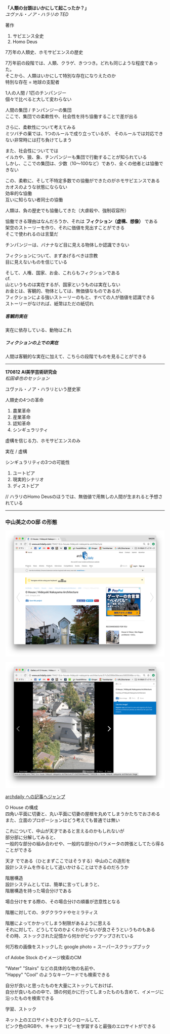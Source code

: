 **「人類の台頭はいかにして起こったか？」**  
*ユヴァル・ノア・ハラリの TED*  


著作  
1. サピエンス全史  
1. Homo Deus  

7万年の人類史、ホモサピエンスの歴史  

7万年前の段階では、人類、クラゲ、きつつき。どれも同じような程度であった。  
そこから、人類はいかにして特別な存在になりえたのか  
特別な存在 = 地球の支配者  

1人の人間 / 1匹のチンパンジー  
個々で比べると大して変わらない  

人間の集団 / チンパンジーの集団  
ここで、集団での柔軟性や、社会性を持ち協働することで差が出る  

さらに、柔軟性について考えてみる  
ミツバチの巣では、1つのルールで成り立っているが、
そのルールでは対応できない非常時には打ち負けてしまう  

また、社会性についてでは  
イルカや、狼、象、チンパンジーも集団で行動することが知られている  
しかし、ここでの集団は、少数（10〜100など）であり、全くの他者とは協働できない  

この、柔軟に、そして不特定多数での協働ができたのがホモサピエンスである  
カオスのような状態にならない  
効率的な協働  
互いに知らない者同士の協働  

人類は、負の歴史でも協働してきた（大虐殺や、強制収容所）  

協働できる理由はなんだろうか、それは **フィクション（虚構、想像）** である  
架空のストーリーを作り、それに価値を見出すことができる  
そこで使われるのは言葉だ  

チンパンジーは、バナナなど目に見える物体しか認識できない  

フィクションについて、まずあげるべきは宗教  
目に見えないものを信じている  

そして、人権、国家、お金、これらもフィクションである  
cf.  
山というものは実在するが、国家というものは実在しない  
お金とは、客観的、物体としては、無価値なものであるが、  
フィクションによる強いストーリーのもと、すべての人が価値を認識できる  
ストーリーがなければ、紙幣はただの紙切れ  

##### 客観的実在  
実在に依存している、動物はこれ  

##### フィクションの上での実在  
人間は客観的な実在に加えて、こちらの段階でものを見ることができる  


___


**170812 AI美学芸術研究会**  
*松田卓也のセッション*  

ユヴァル・ノア・ハラリという歴史家  

人類史の4つの革命  
1. 農業革命  
1. 産業革命  
1. 認知革命  
1. シンギュラリティ  

虚構を信じる力、ホモサピエンスのみ  

実在 / 虚構  

シンギュラリティの3つの可能性  
1. ユートピア  
1. 現実的シナリオ  
1. ディストピア  

// ハラリのHomo Deusのほうでは、無価値で用無しの人間が生まれると予想されている  


___

### 中山英之のO邸 の形態  

![photo](photo/O-House-01.png)  

![photo](photo/O-House-02.png)  

[archdaily への記事へジャンプ](http://www.archdaily.com/794213/o-house-hideyuki-nakayama-architecture)  

O House の構成  
    四角い平面に切妻と、丸い平面に切妻の屋根を丸めてしまうかたちでおさめる  
  また、立面のプロポーションはどう考えても普通では無い  

  これについて、中山が天才であると言えるのかもしれないが  
  部分部に分解してみると、  
  一般的な部分の組み合わせや、一般的な部分のパラメータの誇張としてたら得ることができる  

天才  でである（ひとまずここではそうする）中山のこの造形を  
  設計システムを作るとして追いかけることはできるのだろうか  

階層構造  
  設計システムとしては、簡単に言ってしまうと、  
  階層構造を持った場合分けである  

  場合分けをする際の、その場合分けの順番が恣意性となる  


階層に対しての、タグクラウドやセミラティス  

  階層によってかかってしまう制限があるように思える  
  それに対して、どうしてなのかよくわからないが良さそうというものもある  
  その時、ストックされた記憶から何かがピックアップされている  

何万枚の画像をストックした google photo = スーパースクラップブック  

  cf Adobe Stock のイメージ検索のCM  

  "Water" "Stairs" などの具体的な物の名前や、  
  "Happy" "Cool" のようなキーワードでも検索できる  

  自分が良いと思ったものを大量にストックしておけば、  
  自分が良いものの中で、頭の何処かに行ってしまったものも含めて、イメージに沿ったものを検索できる  

学習、ストック

  ネット上のエロサイトをひたすらクロールして、  
  ピンク色のRGBや、キャッチコピーを学習すると最強のエロサイトができる
